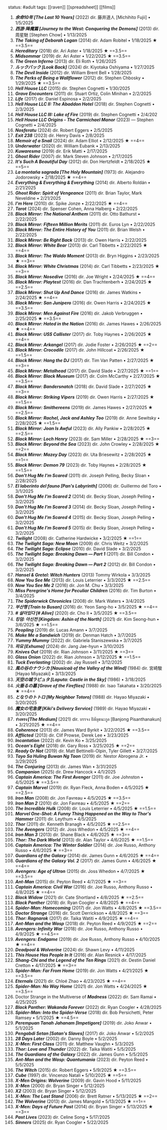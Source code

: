 status: #adult 
tags: [[raven]] [[spreadsheet]] [[films]] 

1. ***余命10年 [The Last 10 Years]*** (2022) dir. 藤井道人 [Michihito Fujii] • 1/5/2025
2. ***西游·降魔篇 [Journey to the West: Conquering the Demons]*** (2013) dir. 周星馳 [Stephen Chow] • 1/13/2025
3. ***The Taking of Deborah Logan*** (2014) dir. Adam Robitel • 1/18/2025 ★ ==3.5==
4. ***Hereditary*** (2018) dir. Ari Aster • 1/18/2025 ★ ==3.5==
5. ***Midsommar*** (2019) dir. Ari Aster • 1/22/2025 ★ ==3.5==
6. ***The Green Inferno*** (2013) dir. Eli Roth • 1/26/2025
7. ***ルックバック [Look Back]*** (2024) dir. Kiyotaka Oshiyama • 1/27/2025
8. ***The Devil Inside*** (2012) dir. William Brent Bell • 1/28/2025
9. ***The Perks of Being a Wallflower*** (2012) dir. Stephen Chbosky • 1/29/2025 ★ ==3.5==
10. ***Hell House LLC*** (2015) dir. Stephen Cognetti • 1/30/2025
11. ***Grave Encounters*** (2011) dir. Stuart Ortiz, Colin Minihan • 2/2/2025
12. ***Life*** (2017) dir. Daniel Espinosa • 2/2/2025
13. ***Hell House LLC II: The Abaddon Hotel*** (2018) dir. Stephen Cognetti • 2/3/2025
14. ***Hell House LLC III: Lake of Fire*** (2019) dir. Stephen Cognetti • 2/4/202
15. ***Hell House LLC Origins - The Carmichael Manor*** (2023) — Stephen Cognetti • 2/4/2025
16. ***Nosferatu*** (2024) dir. Robert Eggers • 2/5/2025
17. ***Exit 238*** (2023) dir. Henry Davis • 2/8/2025
18. ***Memoir of a Snail*** (2024) dir. Adam Elliot • 2/12/2025 ★ ==4==
19. ***Underwater*** (2020) dir. William Eubank • 2/13/2025
20. ***Kuwaresma*** (2019) dir. Erik Matti • 2/17/2025
21. ***Ghost Rider*** (2007) dir. Mark Steven Johnson • 2/17/2025
22. ***It's Such A Beautiful Day*** (2012) dir. Don Hertzfeldt • 2/18/2025 ★ ==5==
23. ***La montaña sagrada [The Holy Mountain]*** (1973) dir. Alejandro Jodorowsky • 2/18/2025 ★ ==4==
24. ***Everything & Everything & Everything*** (2014) dir. Alberto Roldán • 2/21/2025
25. ***Ghost Rider: Spirit of Vengeance*** (2011) dir. Brian Taylor, Mark Neveldine • 2/21/2025
26. ***I'm Here*** (2010) dir. Spike Jonze • 2/22/2025 ★ ==4==
27. ***Tarot*** (2024) dir. Spenser Cohen, Anna Halberg • 2/22/2025
28. ***Black Mirror: The National Anthem*** (2011) dir. Otto Bathurst • 2/22/2025
29. ***Black Mirror: Fifteen Million Merits*** (2011) dir. Euros Lyn • 2/22/2025
30. ***Black Mirror: The Entire History of You*** (2011) dir. Brian Welsh • 2/22/2025
31. ***Black Mirror: Be Right Back*** (2013) dir. Owen Harris • 2/22/2025
32. ***Black Mirror: White Bear*** (2013) dir. Carl Tibbetts • 2/22/2025 ★ ==4==
33. ***Black Mirror: The Waldo Moment*** (2013) dir. Bryn Higgins • 2/23/2025 ★ ==3==
34. ***Black Mirror: White Christmas*** (2014) dir. Carl Tibbetts • 2/23/2025 ★ ==3==
35. ***Black Mirror: Nosedive*** (2016) dir. Joe Wright • 2/24/2025 ★ ==4==
36. ***Black Mirror: Playtest*** (2016) dir. Dan Trachtenberh • 2/24/2025 ★ ==2.5==
37. ***Black Mirror: Shut Up And Dance*** (2016) dir. James Watkins • 2/24/2025 ★ ==4==
38. ***Black Mirror: San Junipero*** (2016) dir. Owen Harris • 2/24/2025 ★ ==3.5==
39. ***Black Mirror: Men Against Fire*** (2016) dir. Jakob Verbruggen • 2/25/2025 ★ ==3.5==
40. ***Black Mirror: Hated in the Nation*** (2016) dir. James Hawes • 2/26/2025 ★ ==4==
41. ***Black Mirror: USS Callister*** (2017) dir. Toby Haynes • 2/26/2025 ★ ==4==
42. ***Black Mirror: Arkangel*** (2017) dir. Jodie Foster • 2/26/2025 ★ ==2==
43. ***Black Mirror: Crocodile*** (2017) dir. John Hillcoat • 2/26/2025 ★ ==1.5==
44. ***Black Mirror: Hang the DJ*** (2017) dir. Tim Van Patten • 2/27/2025 ★ ==3==
45. ***Black Mirror: Metalhead*** (2017) dir. David Slade • 2/27/2025 ★ ==1==
46. ***Black Mirror: Black Museum*** (2017) dir. Colm McCarthy • 2/27/2025 ★ ==3.5==
47. ***Black Mirror: Bandersnatch*** (2018) dir. David Slade • 2/27/2025 ★ ==3==
48. ***Black Mirror: Striking Vipers*** (2019) dir. Owen Harris • 2/27/2025 ★ ==1.5==
49. ***Black Mirror: Smithereens*** (2019) dir. James Hawes • 2/27/2025 ★ ==2.5==
50. ***Black Mirror: Rachel, Jack and Ashley Too*** (2019) dir. Anne Sewitsky • 2/28/2025 ★ ==1.5==
51. ***Black Mirror: Joan Is Awful*** (2023) dir. Ally Pankiw • 2/28/2025 ★ ==2.5==
52. ***Black Mirror: Loch Henry*** (2023) dir. Sam Miller • 2/28/2025 ★ ==3==
53. ***Black Mirror: Beyond the Sea*** (2023) dir. John Crowley • 2/28/2025 ★ ==2==
54. ***Black Mirror: Mazey Day*** (2023) dir. Uta Briesewitz • 2/28/2025 ★ ==1==
55. ***Black Mirror: Demon 79*** (2023) dir. Toby Haynes • 2/28/2025 ★ ==1.5==
56. ***Don't Hug Me I'm Scared*** (2011) dir. Joseph Pelling, Becky Sloan • 2/28/2025
57. ***El laberinto del fauno [Pan's Labyrinth]*** (2006) dir. Guillermo del Toro • 3/1/2025
58. ***Don't Hug Me I'm Scared 2*** (2014) dir. Becky Sloan, Joseph Pelling • 3/2/2025
59. ***Don't Hug Me I'm Scared 3*** (2014) dir. Becky Sloan, Joseph Pelling • 3/2/2025
60. ***Don't Hug Me I'm Scared 4*** (2015) dir. Becky Sloan, Joseph Pelling • 3/2/2025
61. ***Don't Hug Me I'm Scared 5*** (2015) dir. Becky Sloan, Joseph Pelling • 3/2/2025
62. ***Twilight*** (2008) dir. Catherine Hardwicke • 3/2/2025 ★ ==1==
63. ***The Twilight Saga: New Moon*** (2009) dir. Chris Weitz • 3/2/2025
64. ***The Twilight Saga: Eclipse*** (2010) dir. David Slade • 3/2/2025
65. ***The Twilight Saga: Breaking Dawn — Part 1*** (2011) dir. Bill Condon • 3/2/2025
66. ***The Twilight Saga: Breaking Dawn — Part 2*** (2012) dir. Bill Condon •  3/2/2025
67. ***Hansel & Gretel: Witch Hunters*** (2013) Tommy Wirkola • 3/3/2025
68. ***Now You See Me*** (2013) dir. Louis Leterrier • 3/3/2025 ★ ==2.5==
69. ***Now You See Me 2*** (2016) dir. Jon M. Chu • 3/3/2025
70. ***Miss Peregrine's Home for Peculiar Children*** (2016) dir. Tim Burton • 3/4/2025
71. ***The Spiderwick Chronicles*** (2008) dir. Mark Waters • 3/4/2025
72. ***부산행 [Train to Busan]*** (2016) dir. Yeon Sang-ho • 3/5/2025 ★ ==4==
73. ***# 살아있다 [# Alive]*** (2020) dir. Cho Il • 3/5/2025 ★ ==3.5==
74. ***킹덤: 아신전 [Kingdom: Ashin of the North]*** (2021) dir. Kim Seong-hun • 3/6/2025 ★ ==1.5==
75. ***Peopling*** (2019) dir. Lucas Amann • 3/7/2025
76. ***Make Me a Sandwich*** (2019) dir. Denman Hatch • 3/7/2025
77. ***Yummy Mummy*** (2022) dir. Gabriela Staniszewska • 3/7/2025
78. ***파묘 [Exhuma]*** (2024) dir. Jang Jae-hyun • 3/10/2025
79. ***Knives Out*** (2019) dir. Rian Johnson • 3/11/2025 ★ ==3==
80. ***Glass Onion*** (2022) dir. Rian Johnson • 3/12/2025 ★ ==1.5==
81. ***Tuck Everlasting*** (2002) dir. Jay Russell • 3/12/2025
82. ***風の谷のナウシカ [Nausicaä of the Valley of the Wind]*** (1984) dir. 宮崎駿 [Hayao Miyazaki] • 3/13/2025
83. ***天空の城ラピュタ [Laputa: Castle in the Sky]*** (1986) • 3/18/2025
84. ***火垂るの墓 [Grave of the Fireflies]*** (1988) dir. Isao Takahata • 3/20/2025 ★ ==4==
85. ***となりのトトロ [My Neighbor Totoro]*** (1988) dir. Hayao Miyazaki • 3/20/2025
86. ***魔女の宅急便 [Kiki's Delivery Service]*** (1989) dir. Hayao Miyazaki • 3/20/2025
87. ***ร่างทรง [The Medium]*** (2021) dir. บรรจง ปิสัญธนะกูล [Banjong Pisanthanakun] • 3/21/2025 ★ ==4==
88. ***Coherence*** (2013) dir. James Ward Byrkit  • 3/22/2025 ★ ==3.5==
89. ***Afflicted*** (2013) dir. Clif Prowse, Derek Lee  • 3/23/2025     
90. ***Incantation*** (2022) dir. Kevin Ko • 3/25/2025
91. ***Ocean's Eight*** (2018) dir. Gary Ross • 3/25/2025 ★ ==2==
92. ***Ready Or Not*** (2019) dir. Matt Bettinelli-Olpin, Tyler Gillett • 3/27/2025
93. ***Tayo Sa Huling Buwan Ng Taon*** (2019) dir. Nestor Abrogena Jr. • 3/29/2025
94. ***The Conjuring*** (2013) dir. James Wan • 3/31/2025 
95. ***Companion*** (2025) dir. Drew Hancock • 4/1/2025
96. ***Captain America: The First Avenger*** (2011) dir. Joe Johnston • 4/5/2025 ★ ==3.5==
97. ***Captain Marvel*** (2019) dir. Ryan Fleck, Anna Boden • 4/5/2025 ★ ==2.5==
98. ***Iron Man*** (2008) dir. Jon Favreau • 4/5/2025 ★ ==3.5==
99. ***Iron Man 2*** (2010) dir. Jon Favreau • 4/5/2025 ★ ==2== 
100. ***The Incredible Hulk*** (2008) dir. Louis Leterrier • 4/5/2025 ★ ==1.5==
101. ***Marvel One-Shot: A Funny Thing Happened on the Way to Thor's Hammer*** (2011) dir. Leythum • 4/5/2025 
102. ***Thor*** (2011) dir. Kenneth Branagh • 4/5/2025 ★ ==2.5==
103. ***The Avengers*** (2012) dir. Joss Whedon • 4/5/2025 ★ ==4==
104. ***Iron Man 3*** (2013) dir. Shane Black • 4/6/2025 ★ ==3== 
105. ***Thor: The Dark World*** (2013) dir. Alan Taylor • 4/6/2025 ★ ==1.5==
106. ***Captain America: The Winter Soldier*** (2014) dir. Joe Russo, Anthony Russo • 4/6/2025 ★ ==3==
107. ***Guardians of the Galaxy*** (2014) dir. James Gunn • 4/6/2025 ★ ==4==
108. ***Guardians of the Galaxy Vol. 2*** (2017) dir. James Gunn • 4/6/2025 ★ ==4==
109. ***Avengers: Age of Ultron*** (2015) dir. Joss Whedon • 4/7/2025 ★ ==3.5==
110. ***Ant-Man*** (2015) dir. Peyton Reed • 4/7/2025 ★ ==3==
111. ***Captain America: Civil War*** (2016) dir. Joe Russo, Anthony Russo • 4/8/2025 ★ ==4==
112. ***Black Widow*** (2021) dir. Cate Shortland • 4/8/2025 ★ ==2.5==
113. ***Black Panther*** (2018) dir. Ryan Coogler • 4/8/2025 ★ ==4==
114. ***Spider-Man: Homecoming*** (2017) dir. Jon Watts • 4/8/2025 ★ ==3.5==
115. ***Doctor Strange*** (2016) dir. Scott Derrickson • 4/8/2025 ★ ==3==
116. ***Thor: Ragnarok*** (2017) dir. Taika Watiti • 4/9/2025 ★ ==4==
117. ***Ant-Man and the Wasp*** (2018) dir. Peyton Reed • 4/9/2025 ★ ==2==
118. ***Avengers: Infinity War*** (2018) dir. Joe Russo, Anthony Russo • 4/9/2025 ★ ==4.5==
119. ***Avengers: Endgame*** (2019) dir. Joe Russo, Anthony Russo • 4/10/2025 ★ ==4==
120. ***Deadpool & Wolverine*** (2024) dir. Shawn Levy • 4/11/2025 
121. ***This House Has People In It*** (2016) dir. Alan Resnick • 4/17/2025
122. ***Shang-Chi and the Legend of the Ten Rings*** (2021) dir. Destin Daniel Cretton • 4/17/2025 ★ ==3==
123. ***Spider-Man: Far From Home*** (2019) dir. Jon Watts • 4/21/2025 ★ ==3.5== 
124. ***Eternals*** (2021) dir. Chloé Zhao • 4/23/2025 ★ ==4==
125. ***Spider-Man: No Way Home*** (2021) dir. Jon Watts • 4/24/2025 ★ ==3.5==
126. Doctor Strange in the Multiverse of ***Madness*** (2022) dir. Sam Ramai • 4/25/2025
127. ***Black Panther: Wakanda Forever*** (2022) dir. Ryan Coogler • 4/28/2025 
128. ***Spider-Man: Into the Spider-Verse*** (2018) dir. Bob Persichetti, Peter Ramsey • 5/1/2025 ★ ==4.5==
129. ***Perempuan Tanah Jahanam [Impetigore]*** (2019) dir. Joko Anwar • 5/1/2025 
130. ***Pengabdi Setan [Satan's Slaves]*** (2017) dir. Joko Anwar • 5/2/2025
131. ***28 Days Later*** (2002) dir. Danny Boyle • 5/2/2025
132. ***X-Men: First Class*** (2011) dir. Matthew Vaughn • 5/3/2025 
133. ***Thor: Love and Thunder*** (2022) dir. Taika Watiti • 5/5/2025
134. ***The Guardians of the Galaxy*** (2022) dir. James Gunn • 5/5/2025
135. ***Ant-Man and the Wasp: Quantumania*** (2023) dir. Peyton Reed • 5/5/2025
136. ***The Witch*** (2015) dir. Robert Eggers • 5/9/2025 ★ ==3.5==
137. ***Cube*** (1997) dir. Vincenzo Natali • 5/10/2025 ★ ==5==
138. ***X-Men Origins: Wolverine*** (2009) dir. Gavin Hood • 5/11/2025 
139. ***X-Men*** (2000) dir. Bryan Singer • 5/12/2025
140. ***X2*** (2003) dir. Bryan Singer • 5/12/2025
141. ***X-Men: The Last Stand*** (2006) dir. Brett Ratner • 5/13/2025 ★ ==2==
142. ***The Wolverine*** (2013) dir. James Mangold • 5/13/2025 ★ ==1==
143. ***X-Men: Days of Future Past*** (2014) dir. Bryan Singer • 5/13/2025 ★ ==3==
144. ***Past Lives*** (2023) dir. Celine Song • 5/17/2025
145. ***Sinners*** (2025) dir. Ryan Coogler • 5/22/2025